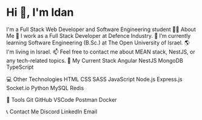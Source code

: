 # Hi :wave:, I'm Idan
I'm a Full Stack Web Developer and Software Engineering student
👨‍🎓 About Me
🔭 I work as a Full Stack Developer at Defence Industry.
🌱 I’m currently learning Software Engineering (B.Sc.) at The Open University of Israel.
🌎 I'm living in Israel.
📫 Feel free to contact me about MEAN stack, NestJS, or any tech-related topics.
🚀 My Current Stack
Angular NestJS MongoDB TypeScript

💻 Other Technologies
HTML CSS SASS JavaScript Node.js Express.js Socket.io Python MySQL Redis

🔧 Tools
Git GitHub VSCode Postman Docker

📞 Contact Me
Discord LinkedIn Email
